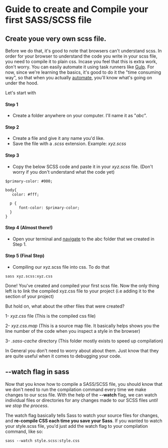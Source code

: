 # Guide to create and Compile your first SASS/SCSS file

## Create youe very own scss file.
Before we do that, it's good to note that browsers can't understand scss. In order for your browser to understand the code you write in your scss file, you need to compile it to plain css. Incase you feel that this is extra work, don't worry. You can easily automate it using task runners like [Gulp](https://gulpjs.com/).
For now, since we're learning the basics, it's good to do it the "time consuming way", so that when you actually [automate](https://css-tricks.com/gulp-for-beginners/), you'll
know what's going on under the hood.

Let's start with 
#### Step 1
- Create a folder anywhere on your computer. I'll name it as "*abc*".

#### Step 2
- Create a file and give it any name you'd like. 
- Save the file with a *.scss* extension. Example: *xyz.scss*

#### Step 3
- Copy the below SCSS code and paste it in your *xyz.scss* file. (Don't worry if you don't understand what the code yet)
```
$primary-color: #000;

body{
   color: #fff;

  p {
	  font-color: $primary-color;
  }
}

```

#### Step 4 (Almost there!)
- Open your terminal and [navigate](https://www.dummies.com/computers/macs/mac-operating-systems/how-to-use-basic-unix-commands-to-work-in-terminal-on-your-mac/) to the abc folder that we created in Step 1.

#### Step 5 (Final Step)
- Compiling our xyz.scss file into css. To do that
```
sass xyz.scss:xyz.css
```

Done! You've created and compiled your first scss file. 
Now the only thing left is to link the compiled xyz.css file to your project (i.e adding it to the <head> </head> section of your project)

But hold on, what about the other files that were created?

1- *xyz.css* file (This is the compiled css file)

2- *xyz.css.map*  (This is a source map file. It basically helps shows you the line number of the code when you inspect a style in the browser)

3- *.sass-cache* directory (This folder mostly exists to speed up compilation)

In General you don't need to worry about about them. Just know that they are quite useful when it comes to debugging your code.

## --watch flag in sass
Now that you know how to compile a SASS/SCSS file, you should know that we don't need to run the compilation command every time we make changes to our scss file. With the help of the **--watch** flag, we can watch individual files or directories for any changes made to our SCSS files *until we stop the process*.

The watch flag basically tells Sass to watch your source files for changes, and **re-compile CSS each time you save your Sass**. If you wanted to watch your style.scss file, you'd just add the watch flag to your compilation command, like so:
```
sass --watch style.scss:style.css
```

